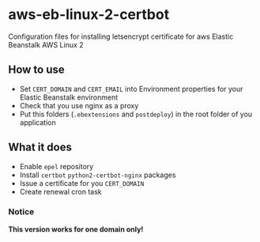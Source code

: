 # aws-eb-linux-2-certbot

Configuration files for installing letsencrypt certificate for aws Elastic Beanstalk AWS Linux 2

## How to use

- Set `CERT_DOMAIN` and `CERT_EMAIL` into Environment properties for your Elastic Beanstalk environment
- Check that you use nginx as a proxy
- Put this folders (`.ebextensions` and `postdeploy`) in the root folder of you application

## What it does

- Enable `epel` repository
- Install `certbot` `python2-certbot-nginx` packages
- Issue a certificate for you `CERT_DOMAIN`
- Create renewal cron task

### Notice

__This version works for one domain only!__

